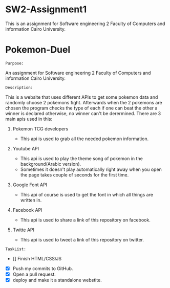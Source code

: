 # SW2-Assignment1
This is an assignment for Software engineering 2 Faculty of Computers and information Cairo University.


# Pokemon-Duel


`Purpose:`


An assignment for Software engineering 2 Faculty of Computers and information Cairo University.


``Description:``

This is a website that uses different APIs to get some pokemon data and randomly choose 2 pokemons fight. Afterwards when the 2 pokemons are chosen the program checks the type of each if one can beat the other a winner is declared otherwise, no winner can't be derermined.
There are 3 main apis used in this:



1. Pokemon TCG developers
    - This api is used to grab all the needed pokemon information.
     
     
2. Youtube API
    - This api is used to play the theme song of pokemon in the background(Arabic version).
    - Sometimes it doesn't play automatically right away when you open the page takes couple of seconds for the first time.
     
3. Google Font API
    - This api of course is used to get the font in which all things are written in.
    
4. Facebook API
    - This api is used to share a link of this repository on facebook.
    
5. Twitte API
    - This api is used to tweet a link of this repository on twitter.

`TaskList:`


- [] Finish HTML/CSS/JS
- [X] Push my commits to GitHub.
- [X] Open a pull request.
- [X] deploy and make it a standalone webstite.
